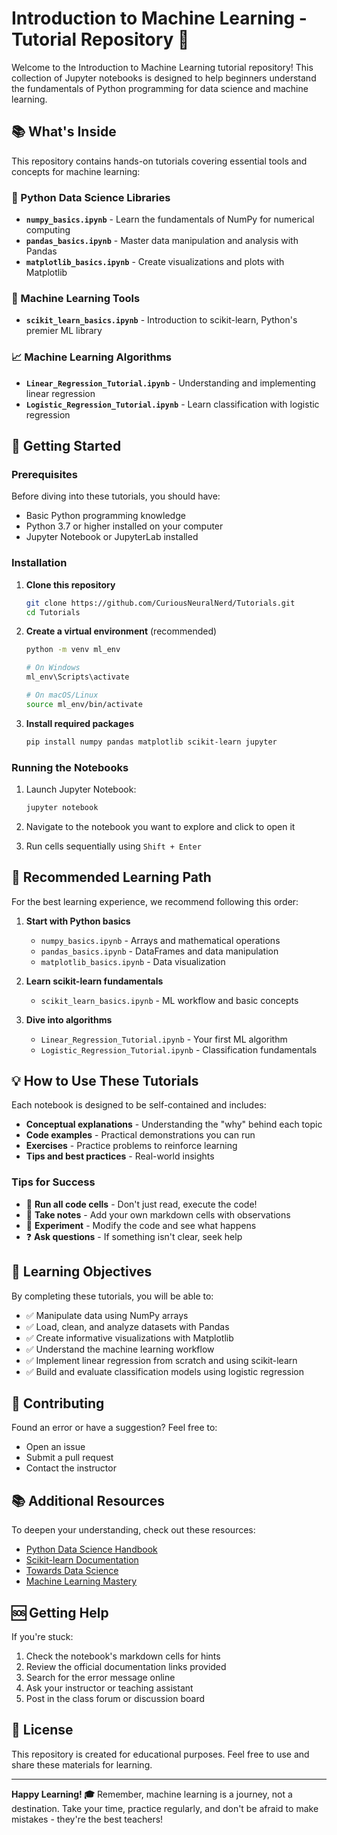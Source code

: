 # Introduction to Machine Learning - Tutorial Repository 🤖

Welcome to the Introduction to Machine Learning tutorial repository! This collection of Jupyter notebooks is designed to help beginners understand the fundamentals of Python programming for data science and machine learning.

## 📚 What's Inside

This repository contains hands-on tutorials covering essential tools and concepts for machine learning:

### 🐍 Python Data Science Libraries
- **`numpy_basics.ipynb`** - Learn the fundamentals of NumPy for numerical computing
- **`pandas_basics.ipynb`** - Master data manipulation and analysis with Pandas
- **`matplotlib_basics.ipynb`** - Create visualizations and plots with Matplotlib

### 🔧 Machine Learning Tools
- **`scikit_learn_basics.ipynb`** - Introduction to scikit-learn, Python's premier ML library

### 📈 Machine Learning Algorithms
- **`Linear_Regression_Tutorial.ipynb`** - Understanding and implementing linear regression
- **`Logistic_Regression_Tutorial.ipynb`** - Learn classification with logistic regression

## 🚀 Getting Started

### Prerequisites
Before diving into these tutorials, you should have:
- Basic Python programming knowledge
- Python 3.7 or higher installed on your computer
- Jupyter Notebook or JupyterLab installed

### Installation

1. **Clone this repository**
   ```bash
   git clone https://github.com/CuriousNeuralNerd/Tutorials.git
   cd Tutorials
   ```

2. **Create a virtual environment** (recommended)
   ```bash
   python -m venv ml_env
   
   # On Windows
   ml_env\Scripts\activate
   
   # On macOS/Linux
   source ml_env/bin/activate
   ```

3. **Install required packages**
   ```bash
   pip install numpy pandas matplotlib scikit-learn jupyter
   ```

### Running the Notebooks

1. Launch Jupyter Notebook:
   ```bash
   jupyter notebook
   ```

2. Navigate to the notebook you want to explore and click to open it

3. Run cells sequentially using `Shift + Enter`

## 📖 Recommended Learning Path

For the best learning experience, we recommend following this order:

1. **Start with Python basics**
   - `numpy_basics.ipynb` - Arrays and mathematical operations
   - `pandas_basics.ipynb` - DataFrames and data manipulation
   - `matplotlib_basics.ipynb` - Data visualization

2. **Learn scikit-learn fundamentals**
   - `scikit_learn_basics.ipynb` - ML workflow and basic concepts

3. **Dive into algorithms**
   - `Linear_Regression_Tutorial.ipynb` - Your first ML algorithm
   - `Logistic_Regression_Tutorial.ipynb` - Classification fundamentals

## 💡 How to Use These Tutorials

Each notebook is designed to be self-contained and includes:
- **Conceptual explanations** - Understanding the "why" behind each topic
- **Code examples** - Practical demonstrations you can run
- **Exercises** - Practice problems to reinforce learning
- **Tips and best practices** - Real-world insights

### Tips for Success
- 🔄 **Run all code cells** - Don't just read, execute the code!
- 📝 **Take notes** - Add your own markdown cells with observations
- 🧪 **Experiment** - Modify the code and see what happens
- ❓ **Ask questions** - If something isn't clear, seek help

## 🎯 Learning Objectives

By completing these tutorials, you will be able to:
- ✅ Manipulate data using NumPy arrays
- ✅ Load, clean, and analyze datasets with Pandas
- ✅ Create informative visualizations with Matplotlib
- ✅ Understand the machine learning workflow
- ✅ Implement linear regression from scratch and using scikit-learn
- ✅ Build and evaluate classification models using logistic regression

## 🤝 Contributing

Found an error or have a suggestion? Feel free to:
- Open an issue
- Submit a pull request
- Contact the instructor

## 📚 Additional Resources

To deepen your understanding, check out these resources:
- [Python Data Science Handbook](https://jakevdp.github.io/PythonDataScienceHandbook/)
- [Scikit-learn Documentation](https://scikit-learn.org/stable/)
- [Towards Data Science](https://towardsdatascience.com/)
- [Machine Learning Mastery](https://machinelearningmastery.com/)

## 🆘 Getting Help

If you're stuck:
1. Check the notebook's markdown cells for hints
2. Review the official documentation links provided
3. Search for the error message online
4. Ask your instructor or teaching assistant
5. Post in the class forum or discussion board

## 📜 License

This repository is created for educational purposes. Feel free to use and share these materials for learning.

---

**Happy Learning! 🎓** Remember, machine learning is a journey, not a destination. Take your time, practice regularly, and don't be afraid to make mistakes - they're the best teachers!

